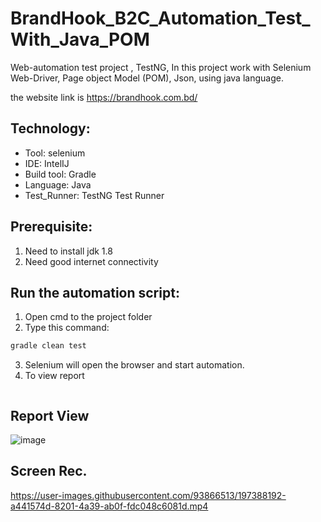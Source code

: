 # BrandHook_B2C_Automation_Test_With_Java_POM

Web-automation test project , TestNG, In this project work with Selenium Web-Driver, Page object Model (POM), Json,
 using java language.

the website link is https://brandhook.com.bd/


## Technology:
- Tool: selenium
- IDE: IntelIJ
- Build tool: Gradle
- Language: Java
- Test_Runner: TestNG Test Runner

## Prerequisite:
1. Need to install jdk 1.8
2. Need good internet connectivity

## Run the automation script:
1. Open cmd to the project folder
2. Type this command:

```sh
gradle clean test
```
3. Selenium will open the browser and start automation.
4. To view report
```sh
```
## Report View 
![image](https://user-images.githubusercontent.com/93866513/197390635-db8a6be1-c110-492b-ab15-198e74c164fe.png)


## Screen Rec.
https://user-images.githubusercontent.com/93866513/197388192-a441574d-8201-4a39-ab0f-fdc048c6081d.mp4

